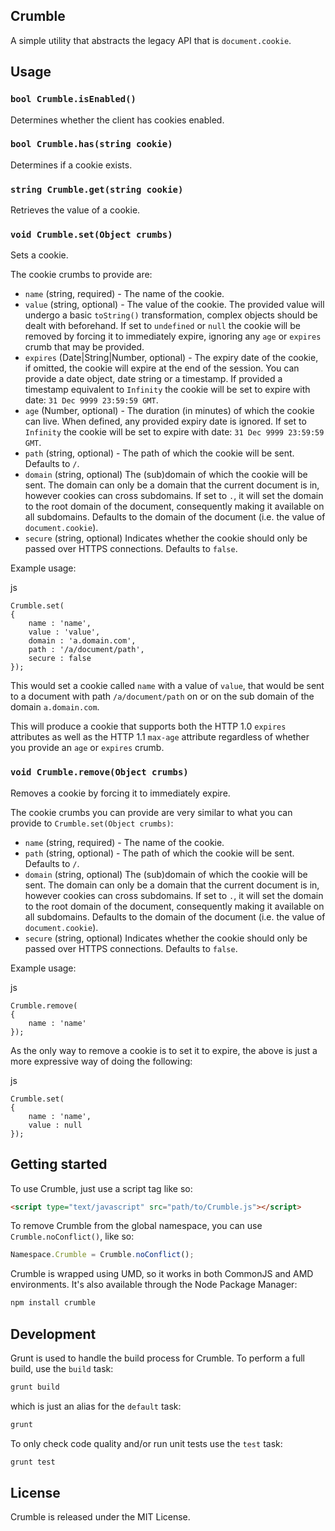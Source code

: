 ## Crumble

A simple utility that abstracts the legacy API that is `document.cookie`.

## Usage

### `bool Crumble.isEnabled()`

Determines whether the client has cookies enabled.

### `bool Crumble.has(string cookie)`

Determines if a cookie exists.

### `string Crumble.get(string cookie)`

Retrieves the value of a cookie.

### `void Crumble.set(Object crumbs)`

Sets a cookie.

The cookie crumbs to provide are:

* `name` (string, required) - The name of the cookie.
* `value` (string, optional) - The value of the cookie. The provided value will undergo a basic `toString()` transformation, complex objects should be dealt with beforehand. If set to `undefined` or `null` the cookie will be removed by forcing it to immediately expire, ignoring any `age` or `expires` crumb that may be provided.
* `expires` (Date|String|Number, optional) - The expiry date of the cookie, if omitted, the cookie will expire at the end of the session. You can provide a date object, date string or a timestamp. If provided a timestamp equivalent to `Infinity` the cookie will be set to expire with date: `31 Dec 9999 23:59:59 GMT`.
* `age` (Number, optional) - The duration (in minutes) of which the cookie can live. When defined, any provided expiry date is ignored. If set to `Infinity` the cookie will be set to expire with date: `31 Dec 9999 23:59:59 GMT`.
* `path` (string, optional) - The path of which the cookie will be sent. Defaults to `/`.
* `domain` (string, optional) The (sub)domain of which the cookie will be sent. The domain can only be a domain that the current document is in, however cookies can cross subdomains. If set to `.`, it will set the domain to the root domain of the document, consequently making it available on all subdomains. Defaults to the domain of the document (i.e. the value of `document.cookie`).
* `secure` (string, optional) Indicates whether the cookie should only be passed over HTTPS connections. Defaults to `false`.

Example usage:

js
```
Crumble.set(
{
	name : 'name',
	value : 'value',
	domain : 'a.domain.com',
	path : '/a/document/path',
	secure : false
});
```

This would set a cookie called `name` with a value of `value`, that would be sent to a document with path `/a/document/path` on or on the sub domain of the domain `a.domain.com`.

This will produce a cookie that supports both the HTTP 1.0 `expires` attributes as well as the HTTP 1.1 `max-age` attribute regardless of whether you provide an `age` or `expires` crumb.

### `void Crumble.remove(Object crumbs)`

Removes a cookie by forcing it to immediately expire.

The cookie crumbs you can provide are very similar to what you can provide to `Crumble.set(Object crumbs)`:

* `name` (string, required) - The name of the cookie.
* `path` (string, optional) - The path of which the cookie will be sent. Defaults to `/`.
* `domain` (string, optional) The (sub)domain of which the cookie will be sent. The domain can only be a domain that the current document is in, however cookies can cross subdomains. If set to `.`, it will set the domain to the root domain of the document, consequently making it available on all subdomains. Defaults to the domain of the document (i.e. the value of `document.cookie`).
* `secure` (string, optional) Indicates whether the cookie should only be passed over HTTPS connections. Defaults to `false`.

Example usage:

js
```
Crumble.remove(
{
	name : 'name'
});
```

As the only way to remove a cookie is to set it to expire, the above is just a more expressive way of doing the following:

js
```
Crumble.set(
{
	name : 'name',
	value : null
});
```

## Getting started

To use Crumble, just use a script tag like so:

``` html
<script type="text/javascript" src="path/to/Crumble.js"></script>
```

To remove Crumble from the global namespace, you can use `Crumble.noConflict()`, like so:

``` js
Namespace.Crumble = Crumble.noConflict();
```

Crumble is wrapped using UMD, so it works in both CommonJS and AMD environments. It's also available through the Node Package Manager:

``` sh
npm install crumble
```

## Development

Grunt is used to handle the build process for Crumble. To perform a full build, use the `build` task:

``` sh
grunt build
```

which is just an alias for the `default` task:

``` sh
grunt
```

To only check code quality and/or run unit tests use the `test` task:

``` sh
grunt test
```

## License

Crumble is released under the MIT License.